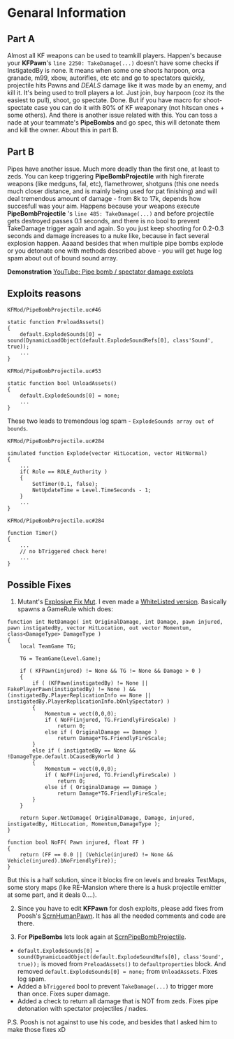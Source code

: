 # Genaral Information
## Part A
Almost all KF weapons can be used to teamkill players. Happen's because your **KFPawn**'s `line 2250: TakeDamage(...)` doesn't have some checks if InstigatedBy is none. It means when some one shoots harpoon, orca granade, m99, xbow, autorifles, etc etc and go to spectators quickly, projectile hits Pawns and *DEALS* damage like it was made by an enemy, and kill it. It's being used to troll players a lot. Just join, buy harpoon (coz its the easiest to pull), shoot, go spectate. Done. But if you have macro for shoot-spectate case you can do it with 80% of KF weaponary (not hitscan ones + some others).
And there is another issue related with this. You can toss a nade at your teammate's **PipeBombs** and go spec, this will detonate them and kill the owner. About this in part B.

## Part B
Pipes have another issue. Much more deadly than the first one, at least to zeds. You can keep triggering **PipeBombProjectile** with high firerate weapons (like medguns, fal, etc), flamethrower, shotguns (this one needs much closer distance, and is mainly being used for pat finishing) and will deal tremendous amount of damage - from 8k to 17k, depends how succesfull was your aim. Happens because your weapons execute **PipeBombProjectile** 's `line 485: TakeDamage(...)` and before projectile gets destroyed passes 0.1 seconds, and there is no bool to prevent TakeDamage trigger again and again. So you just keep shooting for 0.2-0.3 seconds and damage increases to a nuke like, because in fact several explosion happen.
Aaaand besides that when multiple pipe bombs explode or you detonate one with methods described above - you will get huge log spam about out of bound sound array.

**Demonstration**
[YouTube: Pipe bomb / spectator damage explots](https://youtu.be/agHeuTY3Afg)

## Exploits reasons
`KFMod/PipeBombProjectile.uc#46`
```unrealscript
static function PreloadAssets()
{
	default.ExplodeSounds[0] = sound(DynamicLoadObject(default.ExplodeSoundRefs[0], class'Sound', true));
	...
}
```
`KFMod/PipeBombProjectile.uc#53`
```unrealscript
static function bool UnloadAssets()
{
	default.ExplodeSounds[0] = none;
	...
}
```
These two leads to tremendous log spam - `ExplodeSounds array out of bounds`.

`KFMod/PipeBombProjectile.uc#284`
```unrealscript
simulated function Explode(vector HitLocation, vector HitNormal)
{
	...
	if( Role == ROLE_Authority )
	{
		SetTimer(0.1, false);
		NetUpdateTime = Level.TimeSeconds - 1;
	}
	...
}
```
`KFMod/PipeBombProjectile.uc#284`
```unrealscript
function Timer()
{
	...
	// no bTriggered check here!
	...
}
```

## Possible Fixes
1. Mutant's [Explosive Fix Mut](https://forums.tripwireinteractive.com/forum/killing-floor/killing-floor-modifications/general-modding-discussion-aa/106460-explosives-fix-mutator). I even made a [WhiteListed version](https://forums.tripwireinteractive.com/forum/killing-floor/killing-floor-modifications/general-modding-discussion-aa/106460-explosives-fix-mutator?p=2329339#post2329339). Basically spawns a GameRule which does:
```unrealscript
function int NetDamage( int OriginalDamage, int Damage, pawn injured, pawn instigatedBy, vector HitLocation, out vector Momentum, class<DamageType> DamageType )
{
	local TeamGame TG;

	TG = TeamGame(Level.Game);

	if ( KFPawn(injured) != None && TG != None && Damage > 0 )
	{
		if ( (KFPawn(instigatedBy) != None || FakePlayerPawn(instigatedBy) != None ) && (instigatedBy.PlayerReplicationInfo == None || instigatedBy.PlayerReplicationInfo.bOnlySpectator) )
		{
			Momentum = vect(0,0,0);
			if ( NoFF(injured, TG.FriendlyFireScale) )
				return 0;
			else if ( OriginalDamage == Damage )
				return Damage*TG.FriendlyFireScale;
		}
		else if ( instigatedBy == None && !DamageType.default.bCausedByWorld )
		{
			Momentum = vect(0,0,0);
			if ( NoFF(injured, TG.FriendlyFireScale) )
				return 0;
			else if ( OriginalDamage == Damage )
				return Damage*TG.FriendlyFireScale;
		}
	}

	return Super.NetDamage( OriginalDamage, Damage, injured, instigatedBy, HitLocation, Momentum,DamageType );
}

function bool NoFF( Pawn injured, float FF )
{
	return (FF == 0.0 || (Vehicle(injured) != None && Vehicle(injured).bNoFriendlyFire));
}
```
But this is a half solution, since it blocks fire on levels and breaks TestMaps, some story maps (like RE-Mansion where there is a husk projectile emitter at some part, and it deals 0....).

2. Since you have to edit **KFPawn** for dosh exploits, please add fixes from Poosh's [ScrnHumanPawn](https://github.com/poosh/KF-ScrnBalance/blob/fac4421d42022fafb6247ac6b78d5acbbfe79029/Classes/ScrnHumanPawn.uc#L1951). It has all the needed comments and code are there.

3. For **PipeBombs** lets look again at [ScrnPipeBombProjectile](https://github.com/poosh/KF-ScrnBalance/blob/master/Classes/ScrnPipeBombProjectile.uc). 

- `default.ExplodeSounds[0] = sound(DynamicLoadObject(default.ExplodeSoundRefs[0], class'Sound', true));` is moved from `PreloadAssets()` to `defaultproperties` block. And removed `default.ExplodeSounds[0] = none;` from `UnloadAssets`. Fixes log spam.
- Added a `bTriggered` bool to prevent `TakeDamage(...)` to trigger more than once. Fixes super damage.
- Added a check to return all damage that is NOT from zeds. Fixes pipe detonation with spectator projectiles / nades.

P.S. Poosh is not against to use his code, and besides that I asked him to make those fixes xD
